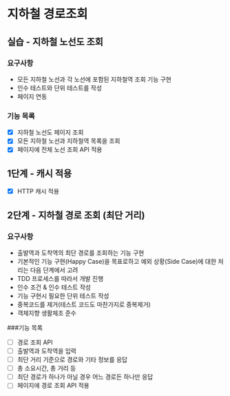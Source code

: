 # 지하철 경로조회
## 실습 - 지하철 노선도 조회
### 요구사항
- 모든 지하철 노선과 각 노선에 포함된 지하철역 조회 기능 구현
- 인수 테스트와 단위 테스트를 작성
- 페이지 연동

### 기능 목록
- [x] 지하철 노선도 페이지 조회
- [x] 모든 지하철 노선과 지하철역 목록을 조회
- [x] 페이지에 전체 노선 조회 API 적용

## 1단계 - 캐시 적용
- [x] HTTP 캐시 적용 

## 2단계 - 지하철 경로 조회 (최단 거리)
### 요구사항
- 출발역과 도착역의 최단 경로를 조회하는 기능 구현
- 기본적인 기능 구현(Happy Case)을 목표로하고 예외 상황(Side Case)에 대한 처리는 다음 단계에서 고려
- TDD 프로세스를 따라서 개발 진행
- 인수 조건 & 인수 테스트 작성
- 기능 구현시 필요한 단위 테스트 작성
- 중복코드를 제거(테스트 코드도 마찬가지로 중복제거)
- 객체지향 생활체조 준수

###기능 목록
- [ ] 경로 조회 API
- [ ] 출발역과 도착역을 입력
- [ ] 최단 거리 기준으로 경로와 기타 정보를 응답
- [ ] 총 소요시간, 총 거리 등
- [ ] 최단 경로가 하나가 아닐 경우 어느 경로든 하나만 응답
- [ ] 페이지에 경로 조회 API 적용